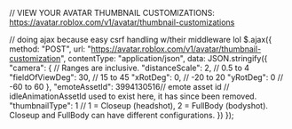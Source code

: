 // VIEW YOUR AVATAR THUMBNAIL CUSTOMIZATIONS: https://avatar.roblox.com/v1/avatar/thumbnail-customizations

// doing ajax because easy csrf handling w/their middleware lol
$.ajax({
  method: "POST",
  url: "https://avatar.roblox.com/v1/avatar/thumbnail-customization",
  contentType: "application/json",
  data: JSON.stringify({
    "camera": {
        // Ranges are inclusive.
        "distanceScale": 2, // 0.5 to 4
        "fieldOfViewDeg": 30, // 15 to 45
        "xRotDeg": 0, // -20 to 20
        "yRotDeg": 0 // -60 to 60
    },
    "emoteAssetId": 3994130516// emote asset id
    // idleAnimationAssetId used to exist here, it has since been removed.
    "thumbnailType": 1 // 1 = Closeup (headshot), 2 = FullBody (bodyshot). Closeup and FullBody can have different configurations.
  })
});
